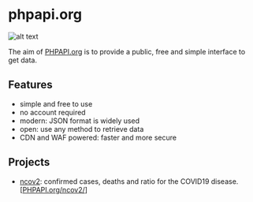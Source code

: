 # phpapi.org

![alt text](https://phpapi.org/img/phpapi.org.png "PHPAPI.org")

The aim of [PHPAPI.org](https://phpapi.org) is to provide a public, free and simple interface to get data.

## Features

- simple and free to use
- no account required
- modern: JSON format is widely used
- open: use any method to retrieve data
- CDN and WAF powered: faster and more secure

## Projects

- [ncov2](https://github.com/fabriziosalmi/phpapi/blob/master/ncov2/README.md): confirmed cases, deaths and ratio for the COVID19 disease. [[PHPAPI.org/ncov2/](https://phpapi.org/ncov2/)]
